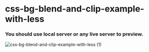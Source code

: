 # css-bg-blend-and-clip-example-with-less
### You should use local server or any live server to preview.


![css-bg-blend-and-clip-example-with-less (1)](https://user-images.githubusercontent.com/38612699/54743701-14381f00-4bef-11e9-8d47-8b2f3aade10b.png)
